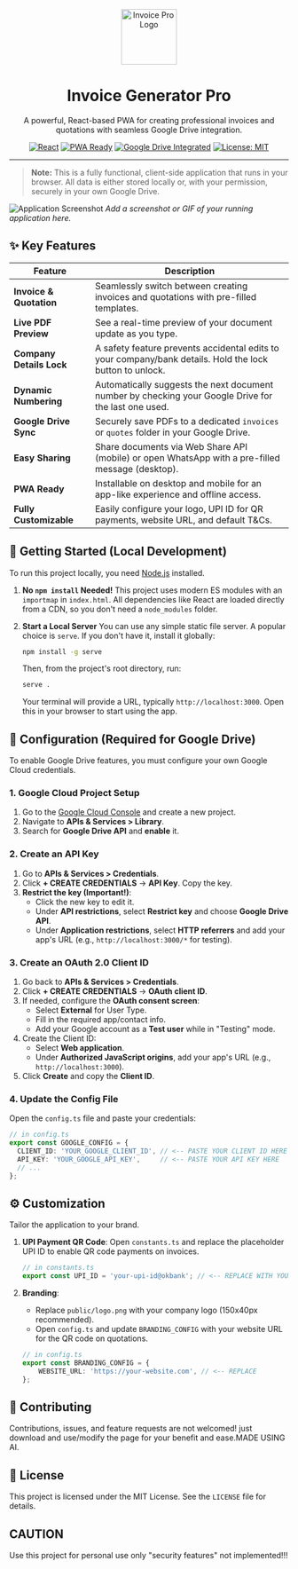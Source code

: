 
<div align="center">
  <img src="/public/logo.png" alt="Invoice Pro Logo" width="100"/>
  <h1>Invoice Generator Pro</h1>
  <p>A powerful, React-based PWA for creating professional invoices and quotations with seamless Google Drive integration.</p>
  
  <p>
    <a href="#"><img src="https://img.shields.io/badge/React-19-blue?logo=react" alt="React"></a>
    <a href="#"><img src="https://img.shields.io/badge/PWA-Ready-green?logo=pwa" alt="PWA Ready"></a>
    <a href="#"><img src="https://img.shields.io/badge/Google_Drive-Integrated-yellow?logo=googledrive" alt="Google Drive Integrated"></a>
    <a href="#"><img src="https://img.shields.io/badge/License-MIT-purple" alt="License: MIT"></a>
  </p>
</div>

---

> **Note:** This is a fully functional, client-side application that runs in your browser. All data is either stored locally or, with your permission, securely in your own Google Drive.

![Application Screenshot](https://user-images.githubusercontent.com/12345/123456789-abcdef.png)
_Add a screenshot or GIF of your running application here._

## ✨ Key Features

| Feature                  | Description                                                                                             |
| ------------------------ | ------------------------------------------------------------------------------------------------------- |
| **Invoice & Quotation**  | Seamlessly switch between creating invoices and quotations with pre-filled templates.                   |
| **Live PDF Preview**     | See a real-time preview of your document update as you type.                                            |
| **Company Details Lock** | A safety feature prevents accidental edits to your company/bank details. Hold the lock button to unlock. |
| **Dynamic Numbering**    | Automatically suggests the next document number by checking your Google Drive for the last one used.      |
| **Google Drive Sync**    | Securely save PDFs to a dedicated `invoices` or `quotes` folder in your Google Drive.                   |
| **Easy Sharing**         | Share documents via Web Share API (mobile) or open WhatsApp with a pre-filled message (desktop).        |
| **PWA Ready**            | Installable on desktop and mobile for an app-like experience and offline access.                          |
| **Fully Customizable**   | Easily configure your logo, UPI ID for QR payments, website URL, and default T&Cs.                      |

## 🚀 Getting Started (Local Development)

To run this project locally, you need [Node.js](https://nodejs.org/) installed.

1.  **No `npm install` Needed!**
    This project uses modern ES modules with an `importmap` in `index.html`. All dependencies like React are loaded directly from a CDN, so you don't need a `node_modules` folder.

2.  **Start a Local Server**
    You can use any simple static file server. A popular choice is `serve`. If you don't have it, install it globally:
    ```bash
    npm install -g serve
    ```
    Then, from the project's root directory, run:
    ```bash
    serve .
    ```
    Your terminal will provide a URL, typically `http://localhost:3000`. Open this in your browser to start using the app.

## 🔧 Configuration (Required for Google Drive)

To enable Google Drive features, you must configure your own Google Cloud credentials.

### 1. Google Cloud Project Setup
1.  Go to the [Google Cloud Console](https://console.cloud.google.com/) and create a new project.
2.  Navigate to **APIs & Services > Library**.
3.  Search for **Google Drive API** and **enable** it.

### 2. Create an API Key
1.  Go to **APIs & Services > Credentials**.
2.  Click **+ CREATE CREDENTIALS** -> **API Key**. Copy the key.
3.  **Restrict the key (Important!)**:
    *   Click the new key to edit it.
    *   Under **API restrictions**, select **Restrict key** and choose **Google Drive API**.
    *   Under **Application restrictions**, select **HTTP referrers** and add your app's URL (e.g., `http://localhost:3000/*` for testing).

### 3. Create an OAuth 2.0 Client ID
1.  Go back to **APIs & Services > Credentials**.
2.  Click **+ CREATE CREDENTIALS** -> **OAuth client ID**.
3.  If needed, configure the **OAuth consent screen**:
    *   Select **External** for User Type.
    *   Fill in the required app/contact info.
    *   Add your Google account as a **Test user** while in "Testing" mode.
4.  Create the Client ID:
    *   Select **Web application**.
    *   Under **Authorized JavaScript origins**, add your app's URL (e.g., `http://localhost:3000`).
5.  Click **Create** and copy the **Client ID**.

### 4. Update the Config File
Open the `config.ts` file and paste your credentials:

```typescript
// in config.ts
export const GOOGLE_CONFIG = {
  CLIENT_ID: 'YOUR_GOOGLE_CLIENT_ID', // <-- PASTE YOUR CLIENT ID HERE
  API_KEY: 'YOUR_GOOGLE_API_KEY',     // <-- PASTE YOUR API KEY HERE
  // ...
};
```

## ⚙️ Customization

Tailor the application to your brand.

1.  **UPI Payment QR Code**: Open `constants.ts` and replace the placeholder UPI ID to enable QR code payments on invoices.
    ```typescript
    // in constants.ts
    export const UPI_ID = 'your-upi-id@okbank'; // <-- REPLACE WITH YOUR UPI ID
    ```

2.  **Branding**:
    *   Replace `public/logo.png` with your company logo (150x40px recommended).
    *   Open `config.ts` and update `BRANDING_CONFIG` with your website URL for the QR code on quotations.
    ```typescript
    // in config.ts
    export const BRANDING_CONFIG = {
        WEBSITE_URL: 'https://your-website.com', // <-- REPLACE
    };
    ```

## 🤝 Contributing

Contributions, issues, and feature requests are not welcomed! just download and use/modify the page for your benefit and ease.MADE USING AI.

## 📜 License

This project is licensed under the MIT License. See the `LICENSE` file for details.

## CAUTION 

Use this project for personal use only "security features" not implemented!!!